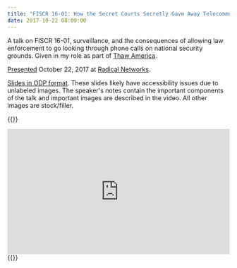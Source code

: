 ```yaml
---
title: "FISCR 16-01: How the Secret Courts Secretly Gave Away Telecommunications Privacy (And How We Can Get it Back)"
date: 2017-10-22 00:00:00
---
```


A talk on FISCR 16-01, surveillance, and the consequences of allowing law
enforcement to go looking through phone calls on national security grounds.
Given in my role as part of [Thaw America](https://thawamerica.org).

[Presented](https://radicalnetworks.org/archives/2017/participants/steven-presser/) October 22, 2017 at [Radical Networks](https://radicalnetworks.org/archives/2017/).

[Slides in ODP format](/static/slidesets/RadNetsPresentation.odp). These slides
likely have accessibility issues due to unlabeled images. The speaker's notes
contain the important components of the talk and important images are described
in the video. All other images are stock/filler.

{{<rawhtml>}}
<iframe id="ls_embed_1649592976" src="https://livestream.com/accounts/686369/events/7835188/videos/164801768/player?width=640&height=360&enableInfo=true&defaultDrawer=&autoPlay=false&mute=false" style="width: 100%; aspect-ratio: 16/9;" frameborder="0" scrolling="no" allowfullscreen> </iframe>
{{</rawhtml>}}